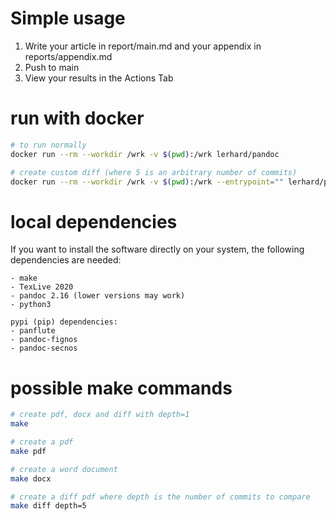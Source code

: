 # Simple usage

1. Write your article in report/main.md and your appendix in reports/appendix.md
2. Push to main
3. View your results in the Actions Tab

# run with docker

```bash
# to run normally
docker run --rm --workdir /wrk -v $(pwd):/wrk lerhard/pandoc

# create custom diff (where 5 is an arbitrary number of commits)
docker run --rm --workdir /wrk -v $(pwd):/wrk --entrypoint="" lerhard/pandoc make diff depth=5
```

# local dependencies

If you want to install the software directly on your system, the following dependencies are needed:

```
- make
- TexLive 2020
- pandoc 2.16 (lower versions may work)
- python3

pypi (pip) dependencies:
- panflute
- pandoc-fignos
- pandoc-secnos
```

# possible make commands
```bash
# create pdf, docx and diff with depth=1
make 

# create a pdf
make pdf

# create a word document
make docx

# create a diff pdf where depth is the number of commits to compare
make diff depth=5
```
